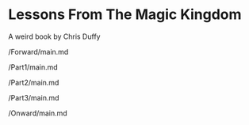 # Lessons From The Magic Kingdom
A weird book by Chris Duffy

/Forward/main.md

/Part1/main.md

/Part2/main.md

/Part3/main.md

/Onward/main.md
